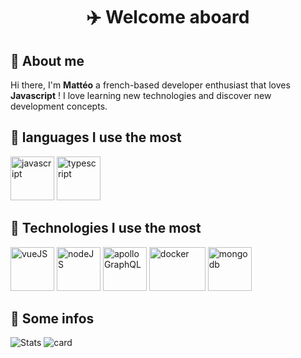 <div align="center">
  <h1>✈️ Welcome aboard</h1>
</div>

## 🌸 About me
Hi there, I'm **Mattéo** a french-based developer enthusiast that loves **Javascript** ! I love learning new technologies and discover new development concepts. 

## 🎯 languages I use the most
<div>
  <img alt="javascript" src="https://user-images.githubusercontent.com/40558258/140586861-df21ed3d-b8e0-4760-b00b-8afd0a167a3b.png" width="70" height="70">
  <img alt="typescript" src="https://github.com/Matteo0810/Matteo0810/assets/40558258/7e9f4a82-28ce-40f5-aafc-0d304df76d8f" width="70" height="70">
</div>

## 🎯 Technologies I use the most 
<div>
  <img alt="vueJS" src="https://github.com/Matteo0810/Matteo0810/assets/40558258/7aa53be2-633a-44d5-b3b3-ab65c387ac2b" width="70" height="70">
  <img alt="nodeJS" src="https://github.com/Matteo0810/Matteo0810/assets/40558258/c5f2cfb3-6c64-4a99-915c-07edbd9f0131" width="70" height="70">
  <img alt="apolloGraphQL" src="https://github.com/Matteo0810/Matteo0810/assets/40558258/768f6729-1312-4348-a6e3-32f79c9cea3c" width="70" height="70">
  <img alt="docker" src="https://github.com/Matteo0810/Matteo0810/assets/40558258/d4ed2ead-5710-45cb-a2f2-47f03db78ba6" width="90" height="70">  
  <img alt="mongodb" src="https://github.com/Matteo0810/Matteo0810/assets/40558258/99753c34-20af-412d-ac98-34f06706c0ac" width="70" height="70">  
</div>


## 📍 Some infos

![Stats](https://github-readme-stats.vercel.app/api?username=Matteo0810&show_icons=true&theme=onedark) 
![card](https://github-readme-stats.vercel.app/api/top-langs/?username=Matteo0810&layout=compact&title_color=e3be79&icon_color=d66a71&text_color=d66a71&bg_color=282c34)

